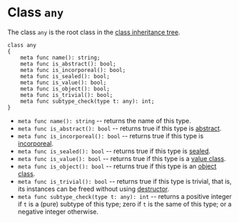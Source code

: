 # Class `any`

The class `any` is the root class in the [class inheritance tree](InheritanceTree.md).
```altro
class any
{
    meta func name(): string;
    meta func is_abstract(): bool;
    meta func is_incorporeal(): bool;
    meta func is_sealed(): bool;
    meta func is_value(): bool;
    meta func is_object(): bool;
    meta func is_trivial(): bool;
    meta func subtype_check(type t: any): int;
}
```
* `meta func name(): string` -- returns the name of this type.
* `meta func is_abstract(): bool` -- returns true if this type is [abstract](AbstractClass.md).
* `meta func is_incorporeal(): bool` -- returns true if this type is [incorporeal](IncorporealClass.md).
* `meta func is_sealed(): bool` -- returns true if this type is [sealed](SealedClass.md).
* `meta func is_value(): bool` -- returns true if this type is a [value class](ValueClass.md).
* `meta func is_object(): bool` -- returns true if this type is an [object class](Object.md).
* `meta func is_trivial(): bool` -- returns true if this type is trivial, that is, its instances can be freed without using [destructor](Desctructor.md).
* `meta func subtype_check(type t: any): int` -- returns a positive integer if `t` is a (pure) subtype of this type; zero if `t` is the same of this type; or a negative integer otherwise.
